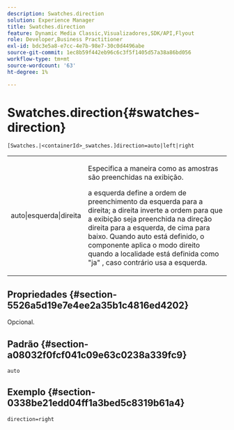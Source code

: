 ```yaml
---
description: Swatches.direction
solution: Experience Manager
title: Swatches.direction
feature: Dynamic Media Classic,Visualizadores,SDK/API,Flyout
role: Developer,Business Practitioner
exl-id: bdc3e5a8-e7cc-4e7b-98e7-30c0d4496abe
source-git-commit: 1ec8b59f442eb96c6c3f5f1405d57a38a86bd056
workflow-type: tm+mt
source-wordcount: '63'
ht-degree: 1%

---
```


# Swatches.direction{#swatches-direction}

`[Swatches.|<containerId>_swatches.]direction=auto|left|right`

<table id="table_8DA8AC17A6FB4EC09DC9384B812D841C"> 
 <tbody> 
  <tr> 
   <td colname="col1"> <p> <span class="codeph"> auto|esquerda|direita  </span> </p> </td> 
   <td colname="col2"> <p> Especifica a maneira como as amostras são preenchidas na exibição. </p> <p> <span class="codeph"> a esquerda  </span> define a ordem de preenchimento da esquerda para a direita;  <span class="codeph"> a direita  </span> inverte a ordem para que a exibição seja preenchida na direção direita para a esquerda, de cima para baixo. Quando <span class="codeph"> auto </span> está definido, o componente aplica o modo direito quando a localidade está definida como <span class="codeph"> "ja" </span>, caso contrário usa a esquerda. </p> </td> 
  </tr> 
 </tbody> 
</table>

## Propriedades {#section-5526a5d19e7e4ee2a35b1c4816ed4202}

Opcional.

## Padrão {#section-a08032f0fcf041c09e63c0238a339fc9}

`auto`

## Exemplo {#section-0338be21edd04ff1a3bed5c8319b61a4}

`direction=right`
